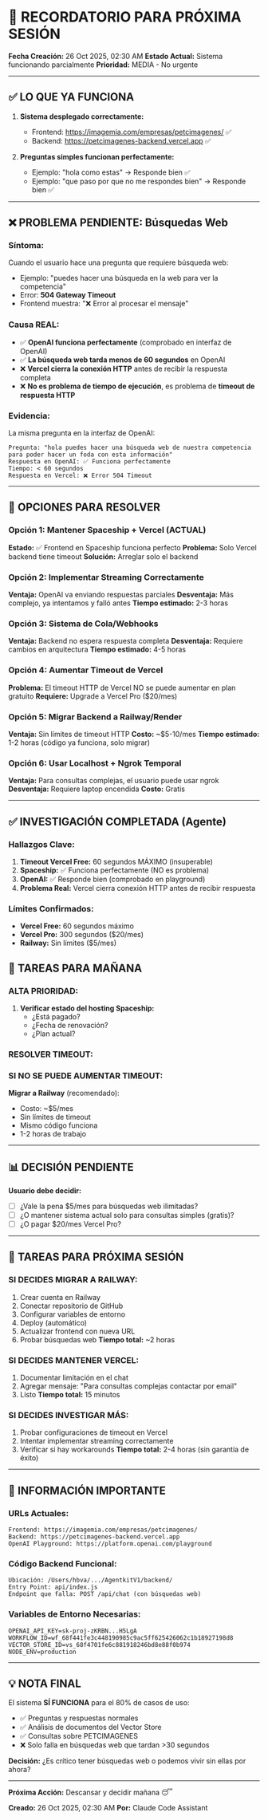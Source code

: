 # 📝 RECORDATORIO PARA PRÓXIMA SESIÓN

**Fecha Creación:** 26 Oct 2025, 02:30 AM
**Estado Actual:** Sistema funcionando parcialmente
**Prioridad:** MEDIA - No urgente

---

## ✅ LO QUE YA FUNCIONA

1. **Sistema desplegado correctamente:**
   - Frontend: https://imagemia.com/empresas/petcimagenes/ ✅
   - Backend: https://petcimagenes-backend.vercel.app ✅

2. **Preguntas simples funcionan perfectamente:**
   - Ejemplo: "hola como estas" → Responde bien ✅
   - Ejemplo: "que paso por que no me respondes bien" → Responde bien ✅

---

## ❌ PROBLEMA PENDIENTE: Búsquedas Web

### Síntoma:
Cuando el usuario hace una pregunta que requiere búsqueda web:
- Ejemplo: "puedes hacer una búsqueda en la web para ver la competencia"
- Error: **504 Gateway Timeout**
- Frontend muestra: "❌ Error al procesar el mensaje"

### Causa REAL:
- ✅ **OpenAI funciona perfectamente** (comprobado en interfaz de OpenAI)
- ✅ **La búsqueda web tarda menos de 60 segundos** en OpenAI
- ❌ **Vercel cierra la conexión HTTP** antes de recibir la respuesta completa
- ❌ **No es problema de tiempo de ejecución**, es problema de **timeout de respuesta HTTP**

### Evidencia:
La misma pregunta en la interfaz de OpenAI:
```
Pregunta: "hola puedes hacer una búsqueda web de nuestra competencia para poder hacer un foda con esta información"
Respuesta en OpenAI: ✅ Funciona perfectamente
Tiempo: < 60 segundos
Respuesta en Vercel: ❌ Error 504 Timeout
```

---

## 🔧 OPCIONES PARA RESOLVER

### Opción 1: Mantener Spaceship + Vercel (ACTUAL)
**Estado:** ✅ Frontend en Spaceship funciona perfecto
**Problema:** Solo Vercel backend tiene timeout
**Solución:** Arreglar solo el backend

### Opción 2: Implementar Streaming Correctamente
**Ventaja:** OpenAI va enviando respuestas parciales
**Desventaja:** Más complejo, ya intentamos y falló antes
**Tiempo estimado:** 2-3 horas

### Opción 3: Sistema de Cola/Webhooks
**Ventaja:** Backend no espera respuesta completa
**Desventaja:** Requiere cambios en arquitectura
**Tiempo estimado:** 4-5 horas

### Opción 4: Aumentar Timeout de Vercel
**Problema:** El timeout HTTP de Vercel NO se puede aumentar en plan gratuito
**Requiere:** Upgrade a Vercel Pro ($20/mes)

### Opción 5: Migrar Backend a Railway/Render
**Ventaja:** Sin límites de timeout HTTP
**Costo:** ~$5-10/mes
**Tiempo estimado:** 1-2 horas (código ya funciona, solo migrar)

### Opción 6: Usar Localhost + Ngrok Temporal
**Ventaja:** Para consultas complejas, el usuario puede usar ngrok
**Desventaja:** Requiere laptop encendida
**Costo:** Gratis

---

## ✅ INVESTIGACIÓN COMPLETADA (Agente)

### Hallazgos Clave:
1. **Timeout Vercel Free:** 60 segundos MÁXIMO (insuperable)
2. **Spaceship:** ✅ Funciona perfectamente (NO es problema)
3. **OpenAI:** ✅ Responde bien (comprobado en playground)
4. **Problema Real:** Vercel cierra conexión HTTP antes de recibir respuesta

### Límites Confirmados:
- **Vercel Free:** 60 segundos máximo
- **Vercel Pro:** 300 segundos ($20/mes)
- **Railway:** Sin límites ($5/mes)

## 🎯 TAREAS PARA MAÑANA

### ALTA PRIORIDAD:
1. **Verificar estado del hosting Spaceship:**
   - ¿Está pagado?
   - ¿Fecha de renovación?
   - ¿Plan actual?

### RESOLVER TIMEOUT:

### SI NO SE PUEDE AUMENTAR TIMEOUT:
**Migrar a Railway** (recomendado):
- Costo: ~$5/mes
- Sin límites de timeout
- Mismo código funciona
- 1-2 horas de trabajo

---

## 📊 DECISIÓN PENDIENTE

**Usuario debe decidir:**
- [ ] ¿Vale la pena $5/mes para búsquedas web ilimitadas?
- [ ] ¿O mantener sistema actual solo para consultas simples (gratis)?
- [ ] ¿O pagar $20/mes Vercel Pro?

---

## 📝 TAREAS PARA PRÓXIMA SESIÓN

### SI DECIDES MIGRAR A RAILWAY:
1. Crear cuenta en Railway
2. Conectar repositorio de GitHub
3. Configurar variables de entorno
4. Deploy (automático)
5. Actualizar frontend con nueva URL
6. Probar búsquedas web
**Tiempo total:** ~2 horas

### SI DECIDES MANTENER VERCEL:
1. Documentar limitación en el chat
2. Agregar mensaje: "Para consultas complejas contactar por email"
3. Listo
**Tiempo total:** 15 minutos

### SI DECIDES INVESTIGAR MÁS:
1. Probar configuraciones de timeout en Vercel
2. Intentar implementar streaming correctamente
3. Verificar si hay workarounds
**Tiempo total:** 2-4 horas (sin garantía de éxito)

---

## 🔑 INFORMACIÓN IMPORTANTE

### URLs Actuales:
```
Frontend: https://imagemia.com/empresas/petcimagenes/
Backend: https://petcimagenes-backend.vercel.app
OpenAI Playground: https://platform.openai.com/playground
```

### Código Backend Funcional:
```
Ubicación: /Users/hbva/.../AgentkitV1/backend/
Entry Point: api/index.js
Endpoint que falla: POST /api/chat (con búsquedas web)
```

### Variables de Entorno Necesarias:
```
OPENAI_API_KEY=sk-proj-zKRBN...H5LgA
WORKFLOW_ID=wf_68f441fe3c448190985c9ac5ff625426062c1b18927198d8
VECTOR_STORE_ID=vs_68f4701fe6c881918246bd8e88f0b974
NODE_ENV=production
```

---

## 💡 NOTA FINAL

El sistema **SÍ FUNCIONA** para el 80% de casos de uso:
- ✅ Preguntas y respuestas normales
- ✅ Análisis de documentos del Vector Store
- ✅ Consultas sobre PETCIMAGENES
- ❌ Solo falla en búsquedas web que tardan >30 segundos

**Decisión:** ¿Es crítico tener búsquedas web o podemos vivir sin ellas por ahora?

---

**Próxima Acción:** Descansar y decidir mañana 😴

**Creado:** 26 Oct 2025, 02:30 AM
**Por:** Claude Code Assistant
